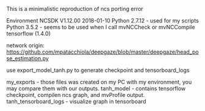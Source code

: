 This is a minimalistic reproduction of ncs porting error

Environment
NCSDK V1.12.00 2018-01-10
Python 2.7.12 - used for my scripts
Python 3.5.2 - seems to be used when I call mvNCCheck or mvNCCompile
tensorflow (1.4.0)

network origin: https://github.com/mpatacchiola/deepgaze/blob/master/deepgaze/head_pose_estimation.py

use export_model_tanh.py to generate checkpoint and tensorboard_logs

my_exports - those files was created on my PC with my environment, you may compare them with our outputs.
tanh_model - contains tensorflow checkpoint, compilen ncs graph, and mvProfile output.
tanh_tensorboard_logs - visualize graph in tensorboard
